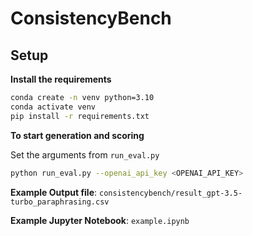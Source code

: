 # ConsistencyBench

## Setup

**Install the requirements**
```bash
conda create -n venv python=3.10
conda activate venv
pip install -r requirements.txt
```

**To start generation and scoring**

Set the arguments from `run_eval.py`

```bash
python run_eval.py --openai_api_key <OPENAI_API_KEY>
```

**Example Output file**: `consistencybench/result_gpt-3.5-turbo_paraphrasing.csv`

**Example Jupyter Notebook**: `example.ipynb`